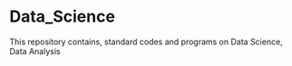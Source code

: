 # Data_Science
This repository contains, standard codes and programs on Data Science, Data Analysis
